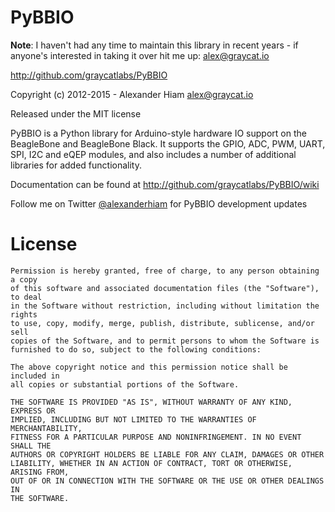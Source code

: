 PyBBIO
======

**Note**: I haven't had any time to maintain this library in recent years - if anyone's interested in taking it over hit me up: <alex@graycat.io>

http://github.com/graycatlabs/PyBBIO

Copyright (c) 2012-2015 - Alexander Hiam <alex@graycat.io>

Released under the MIT license

PyBBIO is a Python library for Arduino-style hardware IO support on the 
BeagleBone and BeagleBone Black. It supports the GPIO, ADC, PWM, UART,
SPI, I2C and eQEP modules, and also includes a number of additional libraries
for added functionality.

Documentation can be found at http://github.com/graycatlabs/PyBBIO/wiki

Follow me on Twitter [@alexanderhiam](https://twitter.com/alexanderhiam) for PyBBIO development updates

License
=======

    Permission is hereby granted, free of charge, to any person obtaining a copy
    of this software and associated documentation files (the "Software"), to deal
    in the Software without restriction, including without limitation the rights
    to use, copy, modify, merge, publish, distribute, sublicense, and/or sell
    copies of the Software, and to permit persons to whom the Software is
    furnished to do so, subject to the following conditions:

    The above copyright notice and this permission notice shall be included in
    all copies or substantial portions of the Software.

    THE SOFTWARE IS PROVIDED "AS IS", WITHOUT WARRANTY OF ANY KIND, EXPRESS OR
    IMPLIED, INCLUDING BUT NOT LIMITED TO THE WARRANTIES OF MERCHANTABILITY,
    FITNESS FOR A PARTICULAR PURPOSE AND NONINFRINGEMENT. IN NO EVENT SHALL THE
    AUTHORS OR COPYRIGHT HOLDERS BE LIABLE FOR ANY CLAIM, DAMAGES OR OTHER
    LIABILITY, WHETHER IN AN ACTION OF CONTRACT, TORT OR OTHERWISE, ARISING FROM,
    OUT OF OR IN CONNECTION WITH THE SOFTWARE OR THE USE OR OTHER DEALINGS IN
    THE SOFTWARE.
